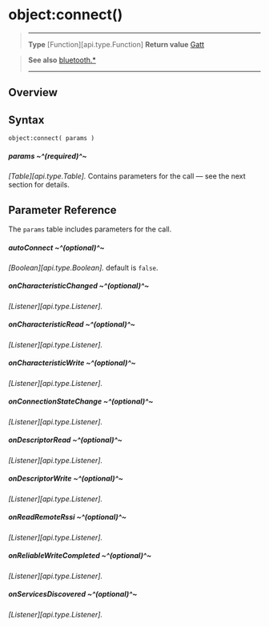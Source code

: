 # object:connect()

> --------------------- ------------------------------------------------------------------------------------------
> __Type__              [Function][api.type.Function]
> __Return value__      [Gatt](/plugin/bluetooth/type/Gatt/index.md)


> __See also__          [bluetooth.*](/plugin/bluetooth.md)
> --------------------- ------------------------------------------------------------------------------------------

## Overview

## Syntax

	object:connect( params )

##### params ~^(required)^~
_[Table][api.type.Table]._ Contains parameters for the call &mdash; see the next section for details.


## Parameter Reference

The `params` table includes parameters for the call.

##### autoConnect ~^(optional)^~
_[Boolean][api.type.Boolean]._ default is `false`.

##### onCharacteristicChanged ~^(optional)^~
_[Listener][api.type.Listener]._

##### onCharacteristicRead ~^(optional)^~
_[Listener][api.type.Listener]._

##### onCharacteristicWrite ~^(optional)^~
_[Listener][api.type.Listener]._

##### onConnectionStateChange ~^(optional)^~
_[Listener][api.type.Listener]._

##### onDescriptorRead ~^(optional)^~
_[Listener][api.type.Listener]._

##### onDescriptorWrite ~^(optional)^~
_[Listener][api.type.Listener]._

##### onReadRemoteRssi ~^(optional)^~
_[Listener][api.type.Listener]._

##### onReliableWriteCompleted ~^(optional)^~
_[Listener][api.type.Listener]._

##### onServicesDiscovered ~^(optional)^~
_[Listener][api.type.Listener]._